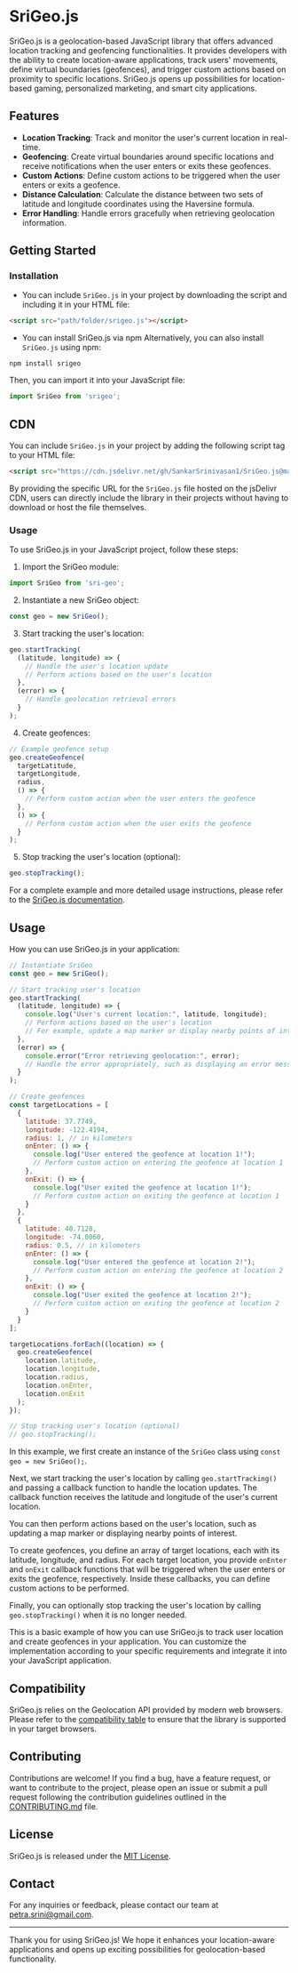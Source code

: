 # SriGeo.js

SriGeo.js is a geolocation-based JavaScript library that offers advanced location tracking and geofencing functionalities. It provides developers with the ability to create location-aware applications, track users' movements, define virtual boundaries (geofences), and trigger custom actions based on proximity to specific locations. SriGeo.js opens up possibilities for location-based gaming, personalized marketing, and smart city applications.

## Features

- **Location Tracking**: Track and monitor the user's current location in real-time.
- **Geofencing**: Create virtual boundaries around specific locations and receive notifications when the user enters or exits these geofences.
- **Custom Actions**: Define custom actions to be triggered when the user enters or exits a geofence.
- **Distance Calculation**: Calculate the distance between two sets of latitude and longitude coordinates using the Haversine formula.
- **Error Handling**: Handle errors gracefully when retrieving geolocation information.

## Getting Started
### Installation

- You can include `SriGeo.js` in your project by downloading the script and including it in your HTML file:
```html
<script src="path/folder/srigeo.js"></script>
```
- You can install SriGeo.js via npm
Alternatively, you can also install `SriGeo.js` using npm:
```shell
npm install srigeo
```
Then, you can import it into your JavaScript file:
```javascript
import SriGeo from 'srigeo';
```

## CDN
You can include `SriGeo.js` in your project by adding the following script tag to your HTML file:
```html
<script src="https://cdn.jsdelivr.net/gh/SankarSrinivasan1/SriGeo.js@main/SriGeo.js"></script>
```
By providing the specific URL for the `SriGeo.js` file hosted on the jsDelivr CDN, users can directly include the library in their projects without having to download or host the file themselves.

### Usage
To use SriGeo.js in your JavaScript project, follow these steps:

1. Import the SriGeo module:

```javascript
import SriGeo from 'sri-geo';
```

2. Instantiate a new SriGeo object:

```javascript
const geo = new SriGeo();
```

3. Start tracking the user's location:

```javascript
geo.startTracking(
  (latitude, longitude) => {
    // Handle the user's location update
    // Perform actions based on the user's location
  },
  (error) => {
    // Handle geolocation retrieval errors
  }
);
```

4. Create geofences:

```javascript
// Example geofence setup
geo.createGeofence(
  targetLatitude,
  targetLongitude,
  radius,
  () => {
    // Perform custom action when the user enters the geofence
  },
  () => {
    // Perform custom action when the user exits the geofence
  }
);
```

5. Stop tracking the user's location (optional):

```javascript
geo.stopTracking();
```

For a complete example and more detailed usage instructions, please refer to the [SriGeo.js documentation](https://sri-geo-docs.example.com).

## Usage
How you can use SriGeo.js in your application:

```javascript
// Instantiate SriGeo
const geo = new SriGeo();

// Start tracking user's location
geo.startTracking(
  (latitude, longitude) => {
    console.log("User's current location:", latitude, longitude);
    // Perform actions based on the user's location
    // For example, update a map marker or display nearby points of interest
  },
  (error) => {
    console.error("Error retrieving geolocation:", error);
    // Handle the error appropriately, such as displaying an error message to the user
  }
);

// Create geofences
const targetLocations = [
  {
    latitude: 37.7749,
    longitude: -122.4194,
    radius: 1, // in kilometers
    onEnter: () => {
      console.log("User entered the geofence at location 1!");
      // Perform custom action on entering the geofence at location 1
    },
    onExit: () => {
      console.log("User exited the geofence at location 1!");
      // Perform custom action on exiting the geofence at location 1
    }
  },
  {
    latitude: 40.7128,
    longitude: -74.0060,
    radius: 0.5, // in kilometers
    onEnter: () => {
      console.log("User entered the geofence at location 2!");
      // Perform custom action on entering the geofence at location 2
    },
    onExit: () => {
      console.log("User exited the geofence at location 2!");
      // Perform custom action on exiting the geofence at location 2
    }
  }
];

targetLocations.forEach((location) => {
  geo.createGeofence(
    location.latitude,
    location.longitude,
    location.radius,
    location.onEnter,
    location.onExit
  );
});

// Stop tracking user's location (optional)
// geo.stopTracking();
```

In this example, we first create an instance of the `SriGeo` class using `const geo = new SriGeo();`.

Next, we start tracking the user's location by calling `geo.startTracking()` and passing a callback function to handle the location updates. The callback function receives the latitude and longitude of the user's current location.

You can then perform actions based on the user's location, such as updating a map marker or displaying nearby points of interest.

To create geofences, you define an array of target locations, each with its latitude, longitude, and radius. For each target location, you provide `onEnter` and `onExit` callback functions that will be triggered when the user enters or exits the geofence, respectively. Inside these callbacks, you can define custom actions to be performed.

Finally, you can optionally stop tracking the user's location by calling `geo.stopTracking()` when it is no longer needed.

This is a basic example of how you can use SriGeo.js to track user location and create geofences in your application. You can customize the implementation according to your specific requirements and integrate it into your JavaScript application.


## Compatibility

SriGeo.js relies on the Geolocation API provided by modern web browsers. Please refer to the [compatibility table](https://caniuse.com/geolocation) to ensure that the library is supported in your target browsers.

## Contributing

Contributions are welcome! If you find a bug, have a feature request, or want to contribute to the project, please open an issue or submit a pull request following the contribution guidelines outlined in the [CONTRIBUTING.md](CONTRIBUTING.md) file.

## License

SriGeo.js is released under the [MIT License](LICENSE).

## Contact

For any inquiries or feedback, please contact our team at [petra.srini@gmail.com](mailto:petra.srini@gmail.com).

---

Thank you for using SriGeo.js! We hope it enhances your location-aware applications and opens up exciting possibilities for geolocation-based functionality.
